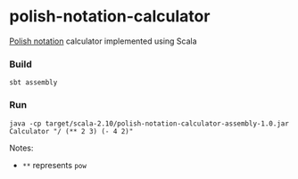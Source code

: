 # polish-notation-calculator
[Polish notation](http://en.wikipedia.org/wiki/Polish_notation) calculator implemented using Scala

### Build

```
sbt assembly
```

### Run

```
java -cp target/scala-2.10/polish-notation-calculator-assembly-1.0.jar Calculator "/ (** 2 3) (- 4 2)"
```
Notes: 

* `**` represents `pow`


